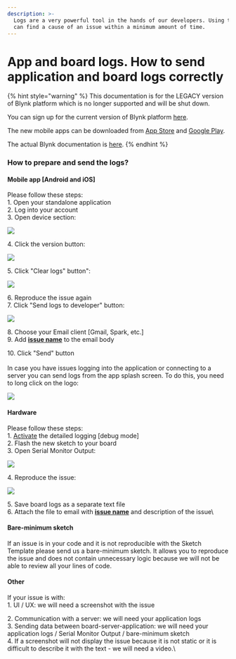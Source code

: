 ```yaml
---
description: >-
  Logs are a very powerful tool in the hands of our developers. Using them we
  can find a cause of an issue within a minimum amount of time.
---
```


# App and board logs. How to send application and board logs correctly

{% hint style="warning" %}
This documentation is for the LEGACY version of Blynk platform which is no longer supported and will be shut down.&#x20;

You can sign up for the current version of Blynk platform [here](http://blynk.cloud/register).

The new mobile apps can be downloaded from [App Store](https://apps.apple.com/us/app/blynk-iot/id1559317868) and [Google Play](https://play.google.com/store/apps/details?id=cloud.blynk\&hl=en\&gl=US).

The actual Blynk documentation is [here](https://docs.blynk.io/).
{% endhint %}

### How to prepare and send the logs? <a href="#how-to-prepare-and-send-the-logs" id="how-to-prepare-and-send-the-logs"></a>

#### Mobile app \[Android and iOS] <a href="#mobile-app-android-and-ios" id="mobile-app-android-and-ios"></a>

Please follow these steps:\
1\. Open your standalone application\
2\. Log into your account\
3\. Open device section:

![](https://downloads.intercomcdn.com/i/o/258172665/26676b5e6342ca61cc2ed7dd/image.png)

4\. Click the version button:

![](https://downloads.intercomcdn.com/i/o/258172982/9d1ace4a2817e5ad9529128f/image.png)

5\. Click "Clear logs" button":

![](https://downloads.intercomcdn.com/i/o/258173871/4f823c50267c05e305c17c2e/image.png)

6\. Reproduce the issue again\
7\. Click "Send logs to developer" button:

![](https://downloads.intercomcdn.com/i/o/258174164/87b5aa83103ba655714f6575/image.png)

8\. Choose your Email client \[Gmail, Spark, etc.]\
9\. Add [**issue name**](https://app.intercom.com/a/apps/hhaxrs9k/articles/articles/4558850/show) to the email body

10\. Click "Send" button\
\
In case you have issues logging into the application or connecting to a server you can send logs from the app splash screen. To do this, you need to long click on the logo:

![](https://downloads.intercomcdn.com/i/o/258175773/4acdde237ad7c2fa45bc7d6a/image.png)

#### Hardware <a href="#hardware" id="hardware"></a>

Please follow these steps:\
1\. [Activate](https://docs.blynk.cc/#troubleshooting-enable-debug) the detailed logging \[debug mode]\
2\. Flash the new sketch to your board\
3\. Open Serial Monitor Output:

![](https://downloads.intercomcdn.com/i/o/258176551/319a2a074a5022b49e82eb36/image.png)

4\. Reproduce the issue:

![](https://downloads.intercomcdn.com/i/o/258176954/a46905e024a4e5540bac137b/image.png)

5\. Save board logs as a separate text file\
6\. Attach the file to email with [**issue name**](https://app.intercom.com/a/apps/hhaxrs9k/articles/articles/4558850/show) and description of the issue\


#### **Bare-minimum sketch** <a href="#bare-minimum-sketch" id="bare-minimum-sketch"></a>

If an issue is in your code and it is not reproducible with the Sketch Template please send us a bare-minimum sketch. It allows you to reproduce the issue and does not contain unnecessary logic because we will not be able to review all your lines of code.

#### **Other** <a href="#other" id="other"></a>

If your issue is with:\
1\. UI / UX: we will need a screenshot with the issue

2\. Communication with a server: we will need your application logs\
3\. Sending data between board-server-application: we will need your application logs / Serial Monitor Output / bare-minimum sketch\
4\. If a screenshot will not display the issue because it is not static or it is difficult to describe it with the text - we will need a video.\

